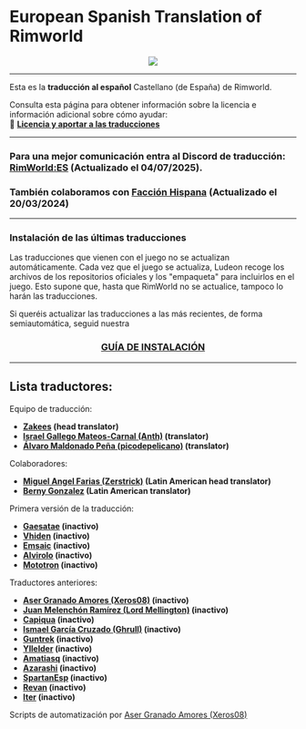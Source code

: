 # European Spanish Translation of Rimworld

<div align="center">
	<img src="https://github.com/Ludeon/RimWorld-Spanish/blob/master/Core/LangIcon.png" />
</div>

---

Esta es la **traducción al español** Castellano (de España) de Rimworld.

Consulta esta página para obtener información sobre la licencia e información adicional sobre cómo ayudar:<br>
🔗 [**Licencia y aportar a las traducciones**](http://ludeon.com/forums/index.php?topic=2933.0)

---

### Para una mejor comunicación entra al Discord de traducción: [RimWorld:ES](https://discord.gg/VA9u47FruM) (Actualizado el 04/07/2025).

### También colaboramos con [Facción Hispana](https://discord.gg/EjK52KM) (Actualizado el 20/03/2024)

---

### Instalación de las últimas traducciones

Las traducciones que vienen con el juego no se actualizan automáticamente.
Cada vez que el juego se actualiza, Ludeon recoge los archivos de los repositorios oficiales y los "empaqueta" para incluirlos en el juego. Esto supone que, hasta que RimWorld no se actualice, tampoco lo harán las traducciones.

Si queréis actualizar las traducciones a las más recientes, de forma semiautomática, seguid nuestra

<div align="center">
	<h3> <a href="Scripts/InstallGuide.md">GUÍA DE INSTALACIÓN</a> </h3>
</div>

---

## Lista traductores:

Equipo de traducción:

- **[Zakees](https://github.com/Zakees) (head translator)**
- **[Israel Gallego Mateos-Carnal (Anth)](https://github.com/Wolf-Igmc4) (translator)**
- **[Álvaro Maldonado Peña (picodepelicano)](https://github.com/picodepelicano) (translator)**

Colaboradores:

- **[Miguel Angel Farias (Zerstrick)](https://github.com/Zerstrick) (Latin American head translator)**
- **[Berny Gonzalez](https://github.com/BernyGonzalez) (Latin American translator)**

Primera versión de la traducción:

- **[Gaesatae](https://github.com/Gaesatae) (inactivo)**
- **[Vhiden](https://github.com/Vhiden) (inactivo)**
- **[Emsaic](https://github.com/Emsaic) (inactivo)**
- **[Alvirolo](https://github.com/Alvirolo) (inactivo)**
- **[Mototron](https://github.com/Mototron) (inactivo)**

Traductores anteriores:

- **[Aser Granado Amores (Xeros08)](https://github.com/Xeros08) (inactivo)**
- **[Juan Melenchón Ramírez (Lord Mellington)](https://github.com/LordMellington) (inactivo)**
- **[Capiqua](https://github.com/capiqua) (inactivo)**
- **[Ismael García Cruzado (Ghrull)](https://github.com/Ghrull) (inactivo)**
- **[Guntrek](https://github.com/Guntrek) (inactivo)**
- **[Yllelder](https://github.com/Yllelder) (inactivo)**
- **[Amatiasq](https://github.com/amatiasq) (inactivo)**
- **[Azarashi](https://github.com/AzarashiEsp) (inactivo)**
- **[SpartanEsp](https://github.com/SpartanEsp) (inactivo)**
- **[Revan](https://github.com/revanfischer) (inactivo)**
- **[Iter](https://github.com/1ter) (inactivo)**

Scripts de automatización por [Aser Granado Amores (Xeros08)](https://github.com/Xeros08)

